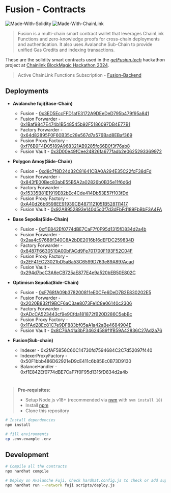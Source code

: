 # Fusion - Contracts

![Made-With-Solidity](https://img.shields.io/badge/MADE%20WITH-SOLIDITY-000000.svg?colorA=222222&style=for-the-badge&logoWidth=14&logo=solidity)
![Made-With-ChainLink](https://img.shields.io/badge/MADE%20WITH-ChainLink-fef8f4.svg?colorA=222222&style=for-the-badge&logoWidth=14)

> Fusion is a multi-chain smart contract wallet that leverages ChainLink Functions and zero-knowledge proofs for cross-chain deployments and authentication. It also uses Avalanche Sub-Chain to provide unified Gas Credits and indexing transactions.

These are the solidity smart contracts used in the _[getFusion.tech](https://getFusion.tech/)_ hackathon project at [Chainlink BlockMagic Hackathon 2024](https://chain.link/hackathon).

> Active ChainLink Functions Subscription - [Fusion-Backend](https://github.com/FusionWallet/fusion_backend)

## Deployments

- **Avalanche fuji(Base-Chain)**

  - Fusion - [0x3ED5EccFFD1afE3172A9DEeDeD795b479f95a841](https://testnet.routescan.io/address/0x3ED5EccFFD1afE3172A9DEeDeD795b479f95a841)
  - Fusion Forwarder - [0x1Baf9847E474b1B548545b92F5186097DB4E77B1](https://testnet.routescan.io/address/0x1Baf9847E474b1B548545b92F5186097DB4E77B1)
  - Factory Forwarder - [0x64d82895F0F60B35c28e567d7a576Bad8EBaf369](https://testnet.routescan.io/address/0x64d82895F0F60B35c28e567d7a576Bad8EBaf369)
  - Fusion Proxy Factory - [0xf76B9F4D05189A968321AB9285fc66B0f3f76ab8](https://testnet.routescan.io/address/0xf76B9F4D05189A968321AB9285fc66B0f3f76ab8)
  - Fusion Vault - [0x3D00e49fCee24826fa677fadb2e0625293369972](https://testnet.routescan.io/address/0x3D00e49fCee24826fa677fadb2e0625293369972)

- **Polygon Amoy(Side-Chain)**

  - Fusion - [0xd8c7f8D24d32C81641CBA0A294E35C22fcF38dFd](https://amoy.polygonscan.com/address/0xd8c7f8d24d32c81641cba0a294e35c22fcf38dfd)
  - Fusion Forwarder - [0x843fE00Bec83abE55B5A2a02826b0B35e11f6d6d](https://amoy.polygonscan.com/address/0x843fe00bec83abe55b5a2a02826b0b35e11f6d6d)
  - Factory Forwarder - [0x15335B81E1919E82bEc4Cde414Db53E57f103fDd](https://amoy.polygonscan.com/address/0x15335b81e1919e82bec4cde414db53e57f103fdd)
  - Fusion Proxy Factory - [0xA40d26b6598EE91939CB4871121051B528111417](https://amoy.polygonscan.com/address/0xa40d26b6598ee91939cb4871121051b528111417)
  - Fusion Vault - [0x92A8952893e140d5c0f7d3dFbFd189FbBbF3A4FA](https://amoy.polygonscan.com/address/0x92a8952893e140d5c0f7d3dfbfd189fbbbf3a4fa)

- **Base Sepolia(Side-Chain)**

  - Fusion - [0xf1E842Ef0774dBE7CaF7f0F95d1315fD834d2a4b](https://sepolia.basescan.org/address/0xf1E842Ef0774dBE7CaF7f0F95d1315fD834d2a4b)
  - Fusion Forwarder - [0x2aa4c97688f340C8A2bDE2016b16dEFDC259834D](https://sepolia.basescan.org/address/0x2aa4c97688f340C8A2bDE2016b16dEFDC259834D)
  - Factory Forwarder - [0x8487F6630510A00bFACd9Fe701700F193F52C04F](https://sepolia.basescan.org/address/0x8487f6630510a00bfacd9fe701700f193f52c04f)
  - Fusion Proxy Factory - [0x2EF41EC23021bD5aBa53C6599D763e89A897Acad](https://sepolia.basescan.org/address/0x2ef41ec23021bd5aba53c6599d763e89a897acad)
  - Fusion Vault - [0x294d7bcC3A6eCB725aE877E4e9a520bEB50E802C](https://sepolia.basescan.org/address/0x294d7bcC3A6eCB725aE877E4e9a520bEB50E802C)

- **Optimism Sepolia(Side-Chain)**

  - Fusion - [0xF768fA09b378200811eE0CFe6DeD7B2E830202E5](https://sepolia-optimism.etherscan.io/address/0xF768fA09b378200811eE0CFe6DeD7B2E830202E5)
  - Fusion Forwarder - [0x2020B832f19BCF6aC3ae8073Fe1C8e06140c2306](https://sepolia-optimism.etherscan.io/address/0x2020B832f19BCF6aC3ae8073Fe1C8e06140c2306)
  - Factory Forwarder - [0xADcCA523443cf9e9Cfda181872fB20D286C5ebBc](https://sepolia-optimism.etherscan.io/address/0xadcca523443cf9e9cfda181872fb20d286c5ebbc)
  - Fusion Proxy Factory - [0x1FAd28Ec81C7e9DF883bf05aA1a42aBe4684904E](https://sepolia-optimism.etherscan.io/address/0x1FAd28Ec81C7e9DF883bf05aA1a42aBe4684904E)
  - Fusion Vault - [0x8C76A41a3bF34624589f1fB59A42836C27Ad2a76](https://sepolia-optimism.etherscan.io/address/0x8C76A41a3bF34624589f1fB59A42836C27Ad2a76)

- **Fusion(Sub-chain)**

  - Indexer - 0x2fAF5856C60C14730fd7594684C2C7d52097f440
  - IndexerProxyFactory - 0x50F1bbb486D62921eD9cE411c6b85Ec0B73D9130
  - BalanceHandler - 0xf1E842Ef0774dBE7CaF7f0F95d1315fD834d2a4b

  #

> **Pre-requisites:**
>
> - Setup Node.js v18+ (recommended via [nvm](https://github.com/nvm-sh/nvm) with `nvm install 18`)
> - Install [npm](https://docs.npmjs.com/downloading-and-installing-node-js-and-npm)
> - Clone this repository

```bash
# Install dependencies
npm install

# fill environments
cp .env.example .env
```

## Development

```bash
# Compile all the contracts
npx hardhat compile

# Deploy on Avalanche Fuji, Check hardhat.config.js to check or add supported chains
npx hardhat run --network fuji scripts/deploy.js
```
